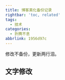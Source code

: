 ```yaml
---
title: 博客美化备份记录
rightbar: 'toc, related'
tags:
  - 技术
categories:
  - 折腾不息
abbrlink: 1956d97c
---
```


修改不备份，更新两行泪。

<!-- more -->

## 文字修改

